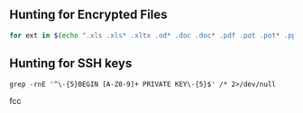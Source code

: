 ## Hunting for Encrypted Files

```sh
for ext in $(echo ".xls .xls* .xltx .od* .doc .doc* .pdf .pot .pot* .pp*");do echo -e "\nFile extension: " $ext; find / -name *$ext 2>/dev/null | grep -v "lib\|fonts\|share\|core" ;done
```

## Hunting for SSH keys

```shell
grep -rnE '^\-{5}BEGIN [A-Z0-9]+ PRIVATE KEY\-{5}$' /* 2>/dev/null
```


fcc
